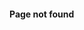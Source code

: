 #### Page not found
<script>if(window.location.pathname=='/404/experiment/light/enable'){document.cookie = "experiment_light=true; expires=Sun, 16 Jul 3567 06:23:41 GMT; path=/";window.location.pathname='/'};if(window.location.pathname=='/404/experiment/light/disable'){document.cookie = "experiment_light=false; expires=Sun, 16 Jul 3567 06:23:41 GMT; path=/";window.location.pathname='/'}</script>
